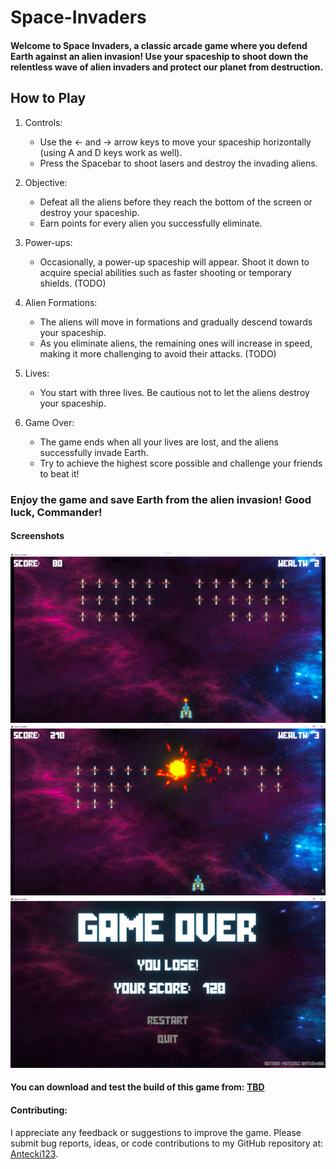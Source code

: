 # Space-Invaders
#### Welcome to Space Invaders, a classic arcade game where you defend Earth against an alien invasion! Use your spaceship to shoot down the relentless wave of alien invaders and protect our planet from destruction.

## How to Play
1. Controls:
     * Use the ← and → arrow keys to move your spaceship horizontally (using A and D keys work as well).
     * Press the Spacebar to shoot lasers and destroy the invading aliens.

2. Objective:
     * Defeat all the aliens before they reach the bottom of the screen or destroy your spaceship.
     * Earn points for every alien you successfully eliminate.

3. Power-ups:
     * Occasionally, a power-up spaceship will appear. Shoot it down to acquire special abilities such as faster shooting or temporary shields. (TODO)

4. Alien Formations:
     * The aliens will move in formations and gradually descend towards your spaceship.
     * As you eliminate aliens, the remaining ones will increase in speed, making it more challenging to avoid their attacks. (TODO)

5. Lives:
     * You start with three lives. Be cautious not to let the aliens destroy your spaceship.

6. Game Over:
     * The game ends when all your lives are lost, and the aliens successfully invade Earth.
     * Try to achieve the highest score possible and challenge your friends to beat it!

### Enjoy the game and save Earth from the alien invasion! Good luck, Commander!

#### Screenshots
![Image](Screenshoot%201.jpg)
![Image](Screenshoot%202.jpg)
![Image](Screenshoot%203.jpg)

#### You can download and test the build of this game from: [TBD](https://github.com/Antecki123)


#### Contributing:
I appreciate any feedback or suggestions to improve the game. Please submit bug reports, ideas, or code contributions to my GitHub repository at: [Antecki123](https://github.com/Antecki123).
